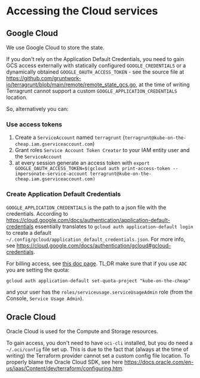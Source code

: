 # Accessing the Cloud services

## Google Cloud

We use Google Cloud to store the state.

If you don't rely on the Application Default Credentials, you need to gain GCS access externally with statically configured `GOOGLE_CREDENTIALS` or a dynamically obtained `GOOGLE_OAUTH_ACCESS_TOKEN` - see the source file at https://github.com/gruntwork-io/terragrunt/blob/main/remote/remote_state_gcs.go, at the time of writing Terragrunt cannot support a custom `GOOGLE_APPLICATION_CREDENTIALS` location.

So, alternatively you can:

### Use access tokens

1. Create a `ServiceAccount` named `terragrunt` (`terragrunt@kube-on-the-cheap.iam.gserviceaccount.com`)
2. Grant roles `Service Account Token Creator` to your IAM entity user and the `ServiceAccount`
3. at every session generate an access token with `export GOOGLE_OAUTH_ACCESS_TOKEN=$(gcloud auth print-access-token --impersonate-service-account terragrunt@kube-on-the-cheap.iam.gserviceaccount.com)`

### Create Application Default Credentials

`GOOGLE_APPLICATION_CREDENTIALS` is the path to a json file with the credentials. According to https://cloud.google.com/docs/authentication/application-default-credentials essentially translates to `gcloud auth application-default login` to create a default `~/.config/gcloud/application_default_credentials.json`.
For more info, see https://cloud.google.com/docs/authentication/gcloud#gcloud-credentials.

For billing access, see [this doc page](https://cloud.google.com/docs/quotas/set-quota-project#set-project-variable). TL;DR make sure that if you use `ADC` you are setting the quota:

```shell
gcloud auth application-default set-quota-project "kube-on-the-cheap"
```

and your user has the `roles/serviceusage.serviceUsageAdmin` role (from the Console, `Service Usage Admin`).

## Oracle Cloud

Oracle Cloud is used for the Compute and Storage resources.

To gain access, you don't need to have `oci-cli` installed, but you do need a `~/.oci/config` file set up. This is due to the fact that (always at the time of writing) the Terraform provider cannot set a custom config file location. To properly blame the Oracle Cloud SDK, see here https://docs.oracle.com/en-us/iaas/Content/dev/terraform/configuring.htm.
